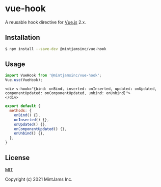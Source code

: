 # vue-hook
A reusable hook directive for [Vue.js](https://github.com/vuejs/vue) 2.x.

## Installation

```sh
$ npm install --save-dev @mintjamsinc/vue-hook
```

## Usage

```js
import VueHook from '@mintjamsinc/vue-hook';
Vue.use(VueHook);
```

```vue
<div v-hook="{bind: onBind, inserted: onInserted, updated: onUpdated, componentUpdated: onComponentUpdated, unbind: onUnbind}">
</div>
```

```js
export default {
  methods: {
    onBind() {},
    onInserted() {},
    onUpdated() {},
    onComponentUpdated() {},
    onUnbind() {},
  },
}
```

## License

[MIT](https://opensource.org/licenses/MIT)

Copyright (c) 2021 MintJams Inc.